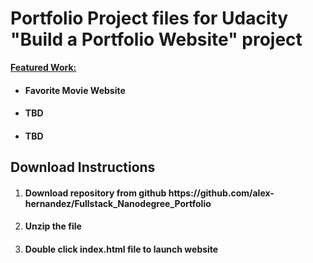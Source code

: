 <h1> Portfolio Project files for Udacity "Build a Portfolio Website" project </h1>

<strong><u>Featured Work:</u></strong>
<br>
<ul>
<li><h4> Favorite Movie Website </h4></li>
<li><h4> TBD </h4></li>
<li><h4> TBD </h4></li>
</ul>

<h2> Download Instructions </h2>
<ol>
<li><h4> Download repository from github https://github.com/alex-hernandez/Fullstack_Nanodegree_Portfolio </li></h4>
<li><h4> Unzip the file </li></h4>
<li><h4> Double click index.html file to launch website </li></h4>
</ol>


